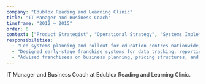```yaml
---
company: "Edublox Reading and Learning Clinic"
title: "IT Manager and Business Coach"
timeframe: "2012 – 2015"
order: 6
context: ["Product Strategist", "Operational Strategy", "Systems Implementation"]
responsibilities:
  - "Led systems planning and rollout for education centres nationwide, aligning technology investments with instructional and business strategy."
  - "Designed early-stage franchise systems for data tracking, reporting, and student outcomes—building the foundation for the Edublox Online Tutor product."
  - "Advised franchisees on business planning, pricing structures, and operational strategies to align with brand standards and growth goals."
---
```


IT Manager and Business Coach at Edublox Reading and Learning Clinic.
